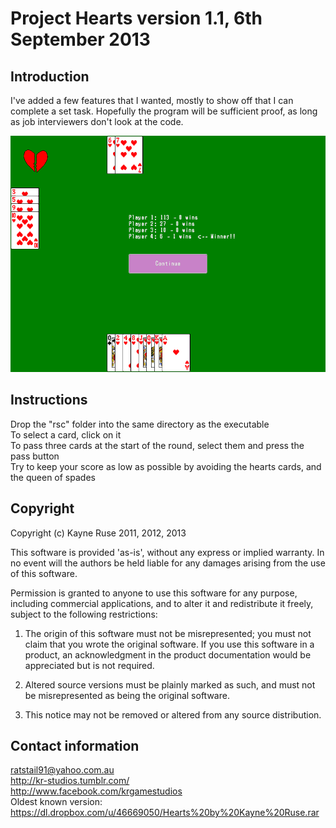 # Project Hearts version 1.1, 6th September 2013

## Introduction

I've added a few features that I wanted, mostly to show off that I can complete a set task. Hopefully the program will be sufficient proof, as long as job interviewers don't look at the code.

![screenshot](Notes/screenshot.png)

## Instructions

Drop the "rsc" folder into the same directory as the executable  
To select a card, click on it  
To pass three cards at the start of the round, select them and press the pass button  
Try to keep your score as low as possible by avoiding the hearts cards, and the queen of spades  

## Copyright

Copyright (c) Kayne Ruse 2011, 2012, 2013

This software is provided 'as-is', without any express or implied warranty. In no event will the authors be held liable for any damages arising from the use of this software.

Permission is granted to anyone to use this software for any purpose, including commercial applications, and to alter it and redistribute it freely, subject to the following restrictions:

   1. The origin of this software must not be misrepresented; you must not claim that you wrote the original software. If you use this software in a product, an acknowledgment in the product documentation would be appreciated but is not required.

   2. Altered source versions must be plainly marked as such, and must not be misrepresented as being the original software.

   3. This notice may not be removed or altered from any source distribution.

## Contact information

ratstail91@yahoo.com.au  
http://kr-studios.tumblr.com/  
http://www.facebook.com/krgamestudios  
Oldest known version: https://dl.dropbox.com/u/46669050/Hearts%20by%20Kayne%20Ruse.rar  

